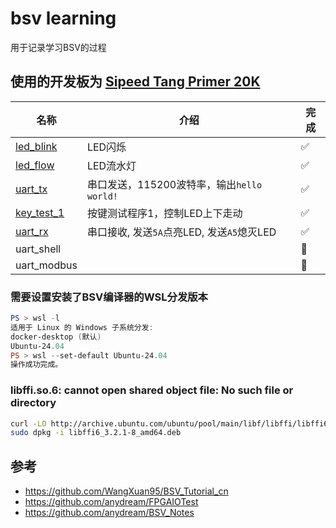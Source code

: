 # bsv learning

用于记录学习BSV的过程

## 使用的开发板为 [Sipeed Tang Primer 20K](https://wiki.sipeed.com/hardware/zh/tang/tang-primer-20k/primer-20k.html)

| 名称                         | 介绍                                       | 完成 |
| ---------------------------- | ------------------------------------------ | ---- |
| [led_blink](src/led_blink/)  | LED闪烁                                    | ✅    |
| [led_flow](src/led_flow/)    | LED流水灯                                  | ✅    |
| [uart_tx](src/uart_tx)       | 串口发送，115200波特率，输出`hello world!` | ✅    |
| [key_test_1](src/key_test_1) | 按键测试程序1，控制LED上下走动             | ✅    |
| [uart_rx](src/uart_rx)       | 串口接收, 发送`5A`点亮LED, 发送`A5`熄灭LED | ✅    |
| uart_shell                   |                                            | 🚧    |
| uart_modbus                  |                                            | 🚧    |



### 需要设置安装了BSV编译器的WSL分发版本

```powershell
PS > wsl -l                  
适用于 Linux 的 Windows 子系统分发:
docker-desktop (默认)
Ubuntu-24.04
PS > wsl --set-default Ubuntu-24.04
操作成功完成。
```

### libffi.so.6: cannot open shared object file: No such file or directory

```bash
curl -LO http://archive.ubuntu.com/ubuntu/pool/main/libf/libffi/libffi6_3.2.1-8_amd64.deb
sudo dpkg -i libffi6_3.2.1-8_amd64.deb
```

## 参考

- <https://github.com/WangXuan95/BSV_Tutorial_cn>
- <https://github.com/anydream/FPGAIOTest>
- <https://github.com/anydream/BSV_Notes>
